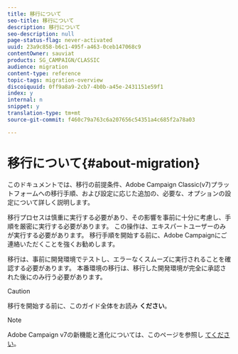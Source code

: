 ```yaml
---
title: 移行について
seo-title: 移行について
description: 移行について
seo-description: null
page-status-flag: never-activated
uuid: 23a9c858-b6c1-495f-a463-0ceb147068c9
contentOwner: sauviat
products: SG_CAMPAIGN/CLASSIC
audience: migration
content-type: reference
topic-tags: migration-overview
discoiquuid: 0ff9a8a9-2cb7-4b0b-a45e-2431151e59f1
index: y
internal: n
snippet: y
translation-type: tm+mt
source-git-commit: f460c79a763c6a207656c54351a4c685f2a78a03

---
```



# 移行について{#about-migration}

このドキュメントでは、移行の前提条件、Adobe Campaign Classic(v7)プラットフォームへの移行手順、および設定に応じた追加の、必要な、オプションの設定について詳しく説明します。

移行プロセスは慎重に実行する必要があり、その影響を事前に十分に考慮し、手順を厳密に実行する必要があります。 この操作は、エキスパートユーザーのみが実行する必要があります。 移行手順を開始する前に、Adobe Campaignにご連絡いただくことを強くお勧めします。

移行は、事前に開発環境でテストし、エラーなくスムーズに実行されることを確認する必要があります。 本番環境の移行は、移行した開発環境が完全に承認された後にのみ行う必要があります。

>[!CAUTION]
>
>移行を開始する前に、このガイド全体をお読み **ください**。

>[!NOTE]
>
>Adobe Campaign v7の新機能と進化については、このページを参照し [てください](https://docs.campaign.adobe.com/doc/AC/en/RN.html)。


